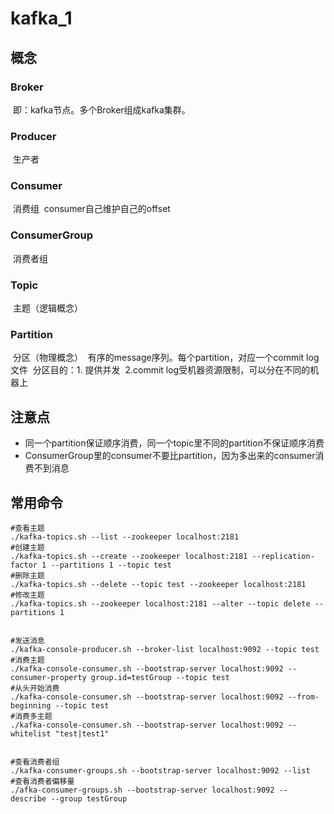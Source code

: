 # kafka_1

## 概念

### Broker

​        即：kafka节点。多个Broker组成kafka集群。

### Producer

​        生产者

### Consumer

​        消费组
​        consumer自己维护自己的offset

### ConsumerGroup

​        消费者组

### Topic

​        主题（逻辑概念）

### Partition

​        分区（物理概念）
​        有序的message序列。每个partition，对应一个commit log文件
​        分区目的：1. 提供并发
​                          2.commit log受机器资源限制，可以分在不同的机器上



## 注意点

* 同一个partition保证顺序消费，同一个topic里不同的partition不保证顺序消费
* ConsumerGroup里的consumer不要比partition，因为多出来的consumer消费不到消息





## 常用命令

```shell
#查看主题
./kafka‐topics.sh ‐‐list ‐‐zookeeper localhost:2181
#创建主题
./kafka‐topics.sh ‐‐create ‐‐zookeeper localhost:2181 ‐‐replication‐factor 1 ‐‐partitions 1 ‐‐topic test
#删除主题
./kafka‐topics.sh ‐‐delete ‐‐topic test ‐‐zookeeper localhost:2181
#修改主题
./kafka-topics.sh --zookeeper localhost:2181 --alter --topic delete --partitions 1


#发送消息
./kafka‐console‐producer.sh ‐‐broker‐list localhost:9092 ‐‐topic test
#消费主题
./kafka‐console‐consumer.sh ‐‐bootstrap‐server localhost:9092 ‐‐consumer‐property group.id=testGroup ‐‐topic test
#从头开始消费
./kafka‐console‐consumer.sh ‐‐bootstrap‐server localhost:9092 ‐‐from‐beginning ‐‐topic test
#消费多主题
./kafka‐console‐consumer.sh ‐‐bootstrap‐server localhost:9092 ‐‐whitelist "test|test1"


#查看消费者组
./kafka‐consumer‐groups.sh ‐‐bootstrap‐server localhost:9092 ‐‐list
#查看消费者偏移量
./afka‐consumer‐groups.sh ‐‐bootstrap‐server localhost:9092 ‐‐describe ‐‐group testGroup




```

